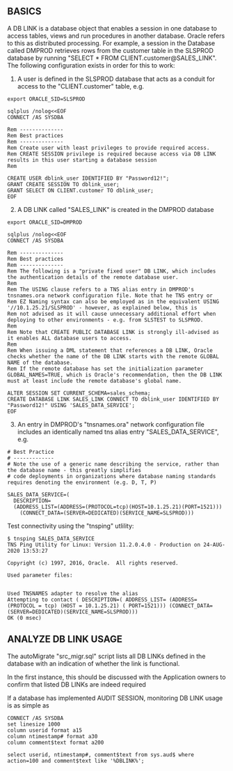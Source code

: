 BASICS
------
A DB LINK is a database object that enables a session in one database to access tables, views and run procedures in another database. Oracle refers to this as distributed processing. For example, a session in the Database called DMPROD retrieves rows from the customer table in the SLSPROD database by running "SELECT * FROM CLIENT.customer@SALES_LINK". The following configuration exists in order for this to work:

1. A user is defined in the SLSPROD database that acts as a conduit for access to the "CLIENT.customer" table, e.g.

```
export ORACLE_SID=SLSPROD

sqlplus /nolog<<EOF
CONNECT /AS SYSDBA

Rem --------------
Rem Best practices
Rem --------------
Rem Create user with least privileges to provide required access.
Rem CREATE SESSION privilege is required because access via DB LINK results in this user starting a database session
Rem

CREATE USER dblink_user IDENTIFIED BY "Password12!";
GRANT CREATE SESSION TO dblink_user;
GRANT SELECT ON CLIENT.customer TO dblink_user;
EOF
```

2. A DB LINK called "SALES_LINK" is created in the DMPROD database 

```
export ORACLE_SID=DMPROD

sqlplus /nolog<<EOF
CONNECT /AS SYSDBA

Rem --------------
Rem Best practices
Rem --------------
Rem The following is a "private fixed user" DB LINK, which includes the authentication details of the remote database user.
Rem
Rem The USING clause refers to a TNS alias entry in DMPROD's tnsnames.ora network configuration file. Note that he TNS entry or
Rem EZ Naming syntax can also be employed as in the equivalent USING '//10.1.25.21/SLSPROD' - however, as explained below, this is
Rem not advised as it will cause unnecessary additional effort when deploying to other environments - e.g. from SLSTEST to SLSPROD.
Rem
Rem Note that CREATE PUBLIC DATABASE LINK is strongly ill-advised as it enables ALL database users to access.
Rem
Rem When issuing a DML statement that references a DB LINK, Oracle checks whether the name of the DB LINK starts with the remote GLOBAL NAME of the database.
Rem If the remote database has set the initialization parameter GLOBAL_NAMES=TRUE, which is Oracle's recommendation, then the DB LINK must at least include the remote database's global name. 

ALTER SESSION SET CURRENT_SCHEMA=sales_schema;
CREATE DATABASE LINK SALES_LINK CONNECT TO dblink_user IDENTIFIED BY "Password12!" USING 'SALES_DATA_SERVICE';
EOF
```

3. An entry in DMPROD's "tnsnames.ora" network configuration file includes an identically named tns alias entry 
"SALES_DATA_SERVICE", e.g.

```
# Best Practice
# -------------
# Note the use of a generic name describing the service, rather than the database name - this greatly simplifies  
# code deployments in organizations where database naming standards requires denoting the environment (e.g. D, T, P)

SALES_DATA_SERVICE=(
  DESCRIPTION=
  (ADDRESS_LIST=(ADDRESS=(PROTOCOL=tcp)(HOST=10.1.25.21)(PORT=1521)))
	(CONNECT_DATA=(SERVER=DEDICATED)(SERVICE_NAME=SLSPROD)))
```
Test connectivity using the "tnsping" utlility:
```
$ tnsping SALES_DATA_SERVICE
TNS Ping Utility for Linux: Version 11.2.0.4.0 - Production on 24-AUG-2020 13:53:27

Copyright (c) 1997, 2016, Oracle.  All rights reserved.

Used parameter files:


Used TNSNAMES adapter to resolve the alias
Attempting to contact ( DESCRIPTION=( ADDRESS_LIST= (ADDRESS= (PROTOCOL = tcp) (HOST = 10.1.25.21) ( PORT=1521))) (CONNECT_DATA= (SERVER=DEDICATED)(SERVICE_NAME=SLSPROD)))
OK (0 msec)
```


ANALYZE DB LINK USAGE
---------------------
The autoMigrate "src_migr.sql" script lists all DB LINKs defined in the database with an indication of whether the link is functional.

In the first instance, this should be discussed with the Application owners to confirm that listed DB LINKs are indeed required

If a database has implemented AUDIT SESSION, monitoring DB LINK usage is as simple as

```
CONNECT /AS SYSDBA
set linesize 1000                
column userid format a15
column ntimestamp# format a30
column comment$text format a200

select userid, ntimestamp#, comment$text from sys.aud$ where action=100 and comment$text like '%DBLINK%';


```
